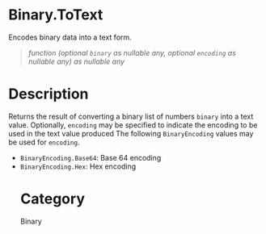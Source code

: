 # Binary.ToText
Encodes binary data into a text form.
> _function (optional <code>binary</code> as nullable any, optional <code>encoding</code> as nullable any) as nullable any_

# Description 
Returns the result of converting a binary list of numbers <code>binary</code> into a text value. Optionally, <code>encoding</code> may be specified to indicate the encoding to be used in the text value produced
      The following <code>BinaryEncoding</code> values may be used for <code>encoding</code>.
      <ul>
        <li><code>BinaryEncoding.Base64</code>: Base 64 encoding</li>
        <li><code>BinaryEncoding.Hex</code>: Hex encoding</li>        
      
# Category 
Binary
